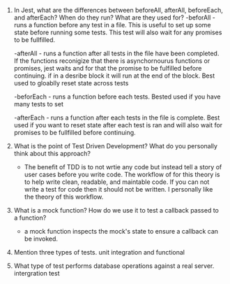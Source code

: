 <!-- Answers to the Short Answer Essay Questions go here -->


1. In Jest, what are the differences between beforeAll, afterAll, beforeEach, and afterEach? When do they run? What are they used for?
    -beforAll - runs a function before any test in a file. This is useful to set up some state before running some tests. This test will also wait for any promises to be fullfilled.

    -afterAll - runs a function after all tests in the file have been completed. If the functions reconigize that there is asynchornourus functions or promises, jest waits and for that the promise to be fulfilled before continuing. if in a desribe block it will run at the end of the block. Best used to gloablly reset state across tests 

    -beforEach - runs a function before each tests. Bested used if you have many tests to set 

    -afterEach - runs a function after each tests in the file is complete. Best used if you want to reset state after each test is ran and will also wait for promises to be fullfilled before continuing.

1. What is the point of Test Driven Development? What do you personally think about this approach?
    - The benefit of TDD is to not wrtie any code but instead tell a story of user cases before you write code. The workflow of for this theory is to help write clean, readable, and maintable code. If you can not write a test for code then it should not be written. I personally like the theory of this workflow. 

1. What is a mock function? How do we use it to test a callback passed to a function?
    - a mock function inspects the mock's state to ensure a callback can be invoked. 
1. Mention three types of tests.
unit integration and functional

1. What type of test performs database operations against a real server.
    intergration test
